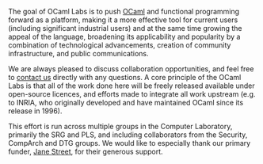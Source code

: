 The goal of OCaml Labs is to push [OCaml](https://ocaml.org) and functional programming forward as a platform, making it a more effective tool for current users (including significant industrial users) and at the same time growing the appeal of the language, broadening its applicability and popularity by a combination of technological advancements, creation of community infrastructure, and public communications.

We are always pleased to discuss collaboration opportunities, and feel free to [contact us](/people/) directly with any questions. A core principle of the OCaml Labs is that all of the work done here will be freely released available under open-source licences, and efforts made to integrate all work upstream (e.g. to INRIA, who originally developed and have maintained OCaml since its release in 1996).

This effort is run across multiple groups in the Computer Laboratory, primarily the SRG and PLS, and including collaborators from the Security, CompArch and DTG groups. We would like to especially thank our primary funder, [Jane Street](http://janestreet.com), for their generous support.
